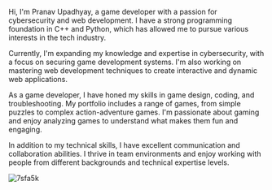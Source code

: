 Hi, I'm Pranav Upadhyay, a game developer with a passion for cybersecurity and web development. I have a strong programming foundation in C++ and Python, which has allowed me to pursue various interests in the tech industry.

Currently, I'm expanding my knowledge and expertise in cybersecurity, with a focus on securing game development systems. I'm also working on mastering web development techniques to create interactive and dynamic web applications.

As a game developer, I have honed my skills in game design, coding, and troubleshooting. My portfolio includes a range of games, from simple puzzles to complex action-adventure games. I'm passionate about gaming and enjoy analyzing games to understand what makes them fun and engaging.

In addition to my technical skills, I have excellent communication and collaboration abilities. I thrive in team environments and enjoy working with people from different backgrounds and technical expertise levels.

![7sfa5k](https://github.com/pranavupadhyay123/pranavupadhyay123/assets/62388521/8f0402fd-9579-445b-8d85-3c77232ae8d2)
